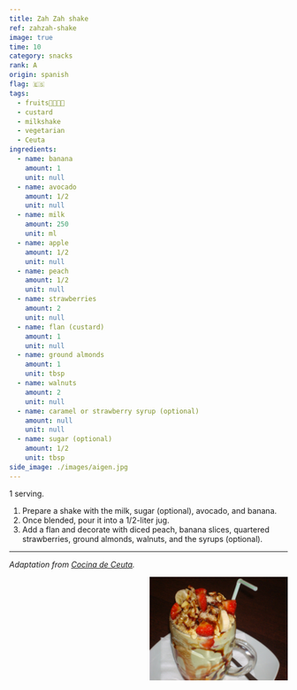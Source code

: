 ```yaml
---
title: Zah Zah shake
ref: zahzah-shake
image: true
time: 10
category: snacks
rank: A
origin: spanish
flag: 🇪🇸
tags:
  - fruits🥑🍌🍑🍓
  - custard
  - milkshake
  - vegetarian
  - Ceuta
ingredients:
  - name: banana
    amount: 1
    unit: null
  - name: avocado
    amount: 1/2
    unit: null
  - name: milk
    amount: 250
    unit: ml
  - name: apple
    amount: 1/2
    unit: null
  - name: peach
    amount: 1/2
    unit: null
  - name: strawberries
    amount: 2
    unit: null
  - name: flan (custard)
    amount: 1
    unit: null
  - name: ground almonds
    amount: 1
    unit: tbsp
  - name: walnuts
    amount: 2
    unit: null
  - name: caramel or strawberry syrup (optional)
    amount: null
    unit: null
  - name: sugar (optional)
    amount: 1/2
    unit: tbsp
side_image: ./images/aigen.jpg
---
```


1 serving.

1. Prepare a shake with the milk, sugar (optional), avocado, and banana. 
2. Once blended, pour it into a 1/2-liter jug. 
3. Add a flan and decorate with diced peach, banana slices, quartered strawberries, ground almonds, walnuts, and the syrups (optional).

---

_Adaptation from [Cocina de Ceuta](https://cocinadeceuta.blogspot.com/2011/10/zah-zah.html)._

<img src="images/zahzah.jpg" style="width:250px; float:right;"/>